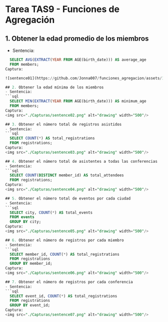 # Tarea TAS9 - Funciones de Agregación

## 1. Obtener la edad promedio de los miembros
  - Sentencia:
  ```sql
    SELECT AVG(EXTRACT(YEAR FROM AGE(birth_date))) AS average_age
    FROM members;
  Captura:

![sentence01](https://github.com/Jonna007/funciones_agregacion/assets/146044709/f6354ca8-db5f-42a5-beb4-d39eb6d2f4e5)

## 2. Obtener la edad mínima de los miembros
  - Sentencia:
  ```sql
    SELECT MIN(EXTRACT(YEAR FROM AGE(birth_date))) AS minimum_age
    FROM members;
  Captura:
<img src="./Capturas/sentence02.png" alt="drawing" width="500"/>

## 3. Obtener el número total de registros asistidos
  - Sentencia:
  ```sql
    SELECT COUNT(*) AS total_registrations
    FROM registrations;
  Captura:
<img src="./Capturas/sentence03.png" alt="drawing" width="500"/>

## 4. Obtener el número total de asistentes a todas las conferencias
  - Sentencia:
  ```sql
    SELECT COUNT(DISTINCT member_id) AS total_attendees
    FROM registrations;
  Captura:
<img src="./Capturas/sentence04.png" alt="drawing" width="500"/>

## 5. Obtener el número total de eventos por cada ciudad
  - Sentencia:
  ```sql
    SELECT city, COUNT(*) AS total_events
    FROM events
    GROUP BY city;
  Captura:
<img src="./Capturas/sentence05.png" alt="drawing" width="500"/>

## 6. Obtener el número de registros por cada miembro
  - Sentencia:
  ```sql
    SELECT member_id, COUNT(*) AS total_registrations
    FROM registrations
    GROUP BY member_id;
  Captura:
<img src="./Capturas/sentence06.png" alt="drawing" width="500"/>

## 7. Obtener el número de registros por cada conferencia
  - Sentencia:
  ```sql
    SELECT event_id, COUNT(*) AS total_registrations
    FROM registrations
    GROUP BY event_id;
  Captura:
<img src="./Capturas/sentence07.png" alt="drawing" width="500"/>

